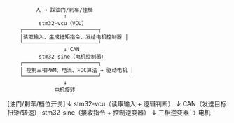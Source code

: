              人 → 踩油门/刹车/挂档
                      ↓
              stm32-vcu（VCU）
        ┌────────────────────────┐
        │读取输入、生成扭矩指令、发给电机控制器 │
        └────────────────────────┘
                      ↓ CAN
              stm32-sine（电机控制器）
        ┌────────────────────────┐
        │ 控制三相PWM、电流、FOC算法 → 驱动电机 │
        └────────────────────────┘
                      ↓
                   电机旋转


[油门/刹车/档位开关]
↓
stm32-vcu（读取输入 + 逻辑判断）
↓ CAN（发送目标扭矩/转速）
stm32-sine（接收指令 + 控制逆变器）
↓
三相逆变器 → 电机
